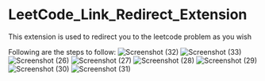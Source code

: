 # LeetCode_Link_Redirect_Extension
This extension is used to redirect you to the leetcode problem as you wish

Following are the steps to follow:
![Screenshot (32)](https://github.com/saashish7070/LeetCode_Link_Redirect_Extension/assets/69105660/5a14bc38-655f-4b34-8482-cd949246d828)
![Screenshot (33)](https://github.com/saashish7070/LeetCode_Link_Redirect_Extension/assets/69105660/f9e94345-e31a-4e97-8b2c-e749af3a0e88)
![Screenshot (26)](https://github.com/saashish7070/LeetCode_Link_Redirect_Extension/assets/69105660/f933d736-53b2-4af2-a44f-ca5b666f5e9d)
![Screenshot (27)](https://github.com/saashish7070/LeetCode_Link_Redirect_Extension/assets/69105660/49367db3-ccb2-4787-b296-47b3228a583f)
![Screenshot (28)](https://github.com/saashish7070/LeetCode_Link_Redirect_Extension/assets/69105660/244837c4-60cf-4f68-bedd-9ca556594800)
![Screenshot (29)](https://github.com/saashish7070/LeetCode_Link_Redirect_Extension/assets/69105660/0e846ef3-b91e-49d8-9f9b-d72e6ef3934a)
![Screenshot (30)](https://github.com/saashish7070/LeetCode_Link_Redirect_Extension/assets/69105660/9709b042-e8e6-4cab-83fe-1646cf33d568)
![Screenshot (31)](https://github.com/saashish7070/LeetCode_Link_Redirect_Extension/assets/69105660/1378f507-13a8-47dc-8707-9e811fe1b269)
